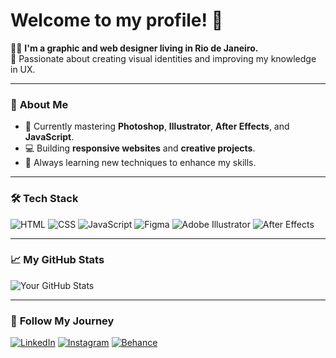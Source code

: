 # Welcome to my profile! 👋

👨‍🎨 **I'm a graphic and web designer living in Rio de Janeiro.**  
🎨 Passionate about creating visual identities and improving my knowledge in UX.

---

### 🚀 **About Me**
- 🎨 Currently mastering **Photoshop**, **Illustrator**, **After Effects**, and **JavaScript**.
- 💻 Building **responsive websites** and **creative projects**.
- 🌱 Always learning new techniques to enhance my skills.

---

### 🛠 **Tech Stack**
![HTML](https://img.shields.io/badge/-HTML-orange?logo=html5&logoColor=white)
![CSS](https://img.shields.io/badge/-CSS-blue?logo=css3&logoColor=white)
![JavaScript](https://img.shields.io/badge/-JavaScript-yellow?logo=javascript&logoColor=white)
![Figma](https://img.shields.io/badge/-Figma-blueviolet?logo=figma&logoColor=white)
![Adobe Illustrator](https://img.shields.io/badge/-Illustrator-orange?logo=adobeillustrator&logoColor=white)
![After Effects](https://img.shields.io/badge/-After%20Effects-purple?logo=adobeaftereffects&logoColor=white)

---

### 📈 **My GitHub Stats**
![Your GitHub Stats](https://github-readme-stats.vercel.app/api?username=Math96gon&show_icons=true&theme=dark)

---

### 🌟 **Follow My Journey**
[![LinkedIn](https://img.shields.io/badge/-LinkedIn-blue?logo=linkedin&logoColor=white)](https://www.linkedin.com/in/your-username)
[![Instagram](https://img.shields.io/badge/-Instagram-pink?logo=instagram&logoColor=white)](https://www.instagram.com/your-username)
[![Behance](https://img.shields.io/badge/-Behance-blue?logo=behance&logoColor=white)](https://www.behance.net/your-username)

